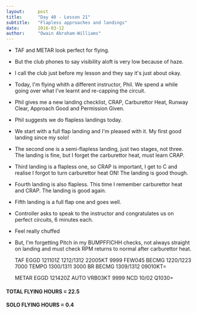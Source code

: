 ```yaml
---
layout:     post
title:      "Day 40 - Lesson 21"
subtitle:   "Flapless approaches and landings"
date:       2016-03-12
author:     "Owain Abraham-Williams"
---
```


 * TAF and METAR look perfect for flying.
 * But the club phones to say visibility aloft is very low because of haze.
 * I call the club just before my lesson and they say it's just about okay.
 * Today, I'm flying whith a different instructor, Phil. We spend a while going over what I've learnt and re-capping the circuit.
 * Phil gives me a new landing checklist, CRAP, Carburettor Heat, Runway Clear, Approach Good and Permission Given.
 * Phil suggests we do flapless landings today.
 * We start with a full flap landing and I'm pleased with it. My first good landing since my solo!
 * The second one is a semi-flapless landing, just two stages, not three. The landing is fine, but I forget the carburettor heat, must learn CRAP.
 * Third landing is a flapless one, so CRAP is important, I get to C and realise I forgot to turn carburettor heat ON! The landing is good though.
 * Fourth landing is also flapless. This time I remember carburettor heat and CRAP. The landing is good again.
 * Fifth landing is a full flap one and goes well.
 * Controller asks to speak to the instructor and congratulates us on perfect circuits, 6 minutes each.
 * Feel really chuffed
 * But, I'm forgetting Pitch in my BUMPFFICHH checks, not always straight on landing and must check RPM returns to normal after carburettor heat.

    TAF EGGD 121101Z 1212/1312 22005KT 9999 FEW045
             BECMG 1220/1223 7000
             TEMPO 1300/1311 3000 BR
             BECMG 1309/1312 09010KT=

    METAR EGGD 121420Z AUTO VRB03KT 9999 NCD 10/02 Q1030=

#### TOTAL FLYING HOURS = 22.5

#### SOLO FLYING HOURS = 0.4